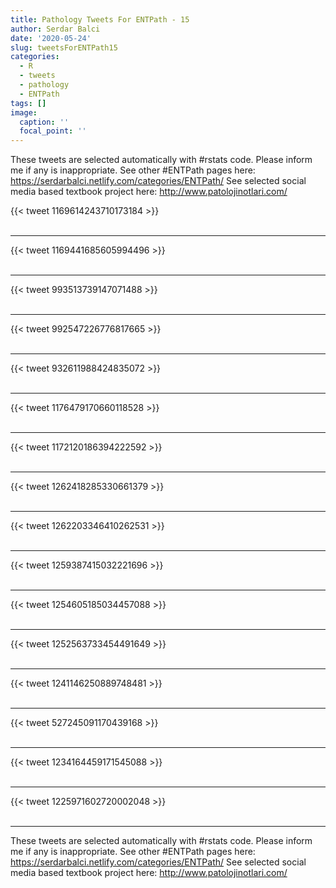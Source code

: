 ```yaml
---
title: Pathology Tweets For ENTPath - 15
author: Serdar Balci
date: '2020-05-24'
slug: tweetsForENTPath15
categories:
  - R
  - tweets
  - pathology
  - ENTPath
tags: []
image:
  caption: ''
  focal_point: ''
---
```



These tweets are selected automatically with #rstats code. Please inform me if any is inappropriate.
See other #ENTPath pages here: https://serdarbalci.netlify.com/categories/ENTPath/ 
See selected social media based textbook project here: http://www.patolojinotlari.com/

{{< tweet 1169614243710173184 >}}
<br>
<br>
<hr>
{{< tweet 1169441685605994496 >}}
<br>
<br>
<hr>
{{< tweet 993513739147071488 >}}
<br>
<br>
<hr>
{{< tweet 992547226776817665 >}}
<br>
<br>
<hr>
{{< tweet 932611988424835072 >}}
<br>
<br>
<hr>
{{< tweet 1176479170660118528 >}}
<br>
<br>
<hr>
{{< tweet 1172120186394222592 >}}
<br>
<br>
<hr>
{{< tweet 1262418285330661379 >}}
<br>
<br>
<hr>
{{< tweet 1262203346410262531 >}}
<br>
<br>
<hr>
{{< tweet 1259387415032221696 >}}
<br>
<br>
<hr>
{{< tweet 1254605185034457088 >}}
<br>
<br>
<hr>
{{< tweet 1252563733454491649 >}}
<br>
<br>
<hr>
{{< tweet 1241146250889748481 >}}
<br>
<br>
<hr>
{{< tweet 527245091170439168 >}}
<br>
<br>
<hr>
{{< tweet 1234164459171545088 >}}
<br>
<br>
<hr>
{{< tweet 1225971602720002048 >}}
<br>
<br>
<hr>


These tweets are selected automatically with #rstats code. Please inform me if any is inappropriate.
See other #ENTPath pages here: https://serdarbalci.netlify.com/categories/ENTPath/ 
See selected social media based textbook project here: http://www.patolojinotlari.com/
